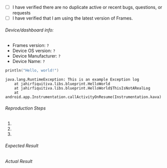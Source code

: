 - [ ] I have verified there are no duplicate active or recent bugs, questions, or requests
- [ ] I have verified that I am using the latest version of Frames.

###### Device/dashboard info:
 - Frames version: `?`
 - Device OS version: `?`
 - Device Manufacturer: `?`
 - Device Name: `?`

<!-- Please wrap code with correct syntax highlighting. -->

```kotlin
println("Hello, world!")
```

<!-- Please wrap logs with Gradle syntax highlighting (it makes them look better): -->

```Gradle
java.lang.RuntimeException: This is an example Exception log
    at jahirfiquitiva.libs.blueprint.HelloWorld
    at jahirfiquitiva.libs.blueprint.HelloWorld$ThisIsNotARealLog
    at android.app.Instrumentation.callActivityOnResume(Instrumentation.kava)
```
 
###### Reproduction Steps

1. 
2. 
3. 

###### Expected Result



###### Actual Result
